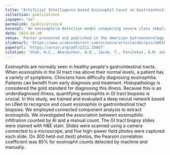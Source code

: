 ```yaml
---
title: "Artificial Intelligence-based Eosinophil Count in Gastrointestinal Tract Biopsy"
collection: publications
ispaper: "no"
permalink: /publication/4
excerpt: 'An eosinophila detection model conquering severe class imbalance built using UNet architecture.'
date: 2023-05-30
venue: 'Poster presented and published in the American Gatroenterology Association meet (DDW), Chicago'
slidesurl: 'https://www.sciencedirect.com/science/article/abs/pii/S0016508523038532'
paperurl: 'https://arxiv.org/pdf/2211.15667'
citation: 'Shah, H.C., Amarpurkar, A.D., Jacob, T., Parulekar, A.M. and Sethi, A., 2023. EP178 ARTIFICIAL INTELLIGENCE BASED EOSINOPHIL COUNT IN GASTROINTESTINAL TRACT BIOPSY. Gastroenterology, 164(6), pp.S-1229.'
---
```


Eosinophils are normally seen in healthy people's gastrointestinal tracts. When eosinophils in the GI tract rise above their normal levels, a patient has a variety of symptoms. Clinicians have difficulty diagnosing eosinophilia. Patients can benefit from early diagnosis and treatment. Histopathology is considered the gold standard for diagnosing this illness. Because this is an underdiagnosed illness, quantifying eosinophils in GI tract biopsies is crucial. In this study, we trained and evaluated a deep neural network based on UNet to recognize and count eosinophils in gastrointestinal tract biopsies. We employed connected component analysis to extract eosinophils. We investigated the association between eosinophilic infiltration counted by AI and a manual count. The GI tract biopsy slides were stained with H&E stain. Slides were scanned using a camera connected to a microscope, and five high-power field photos were captured each slide. On 300 held-out (test) photos, the Pearson correlation coefficient was 85% for eosinophil counts detected by machine and manually. 
